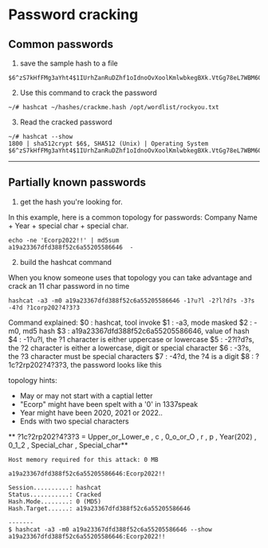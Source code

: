 # Password cracking

## Common passwords

1. save the sample hash to a file

```
$6^zS7kHfFMg3aYht4$1IUrhZanRuDZhf1oIdnoOvXoolKmlwbkegBXk.VtGg78eL7WBM60rNtGbZxKBtPu8Ufm9hM0R/BLdACoQ0T9n/
```

2. Use this command to crack the password

```
~/# hashcat ~/hashes/crackme.hash /opt/wordlist/rockyou.txt
```

3. Read the cracked password

```
~/# hashcat --show
1800 | sha512crypt $6$, SHA512 (Unix) | Operating System
$6^zS7kHfFMg3aYht4$1IUrhZanRuDZhf1oIdnoOvXoolKmlwbkegBXk.VtGg78eL7WBM60rNtGbZxKBtPu8Ufm9hM0R/BLdACoQ0T9n/:ilovehacking
```

---

## Partially known passwords

1. get the hash you're looking for.

In this example, here is a common topology for passwords: Company Name + Year + special char + special char.

```
echo -ne 'Ecorp2022!!' | md5sum
a19a23367dfd388f52c6a55205586646  -
```

2. build the hashcat command
 
When you know someone uses that topology you can take advantage and crack an 11 char password in no time

```
hashcat -a3 -m0 a19a23367dfd388f52c6a55205586646 -1?u?l -2?l?d?s -3?s -4?d ?1corp202?4?3?3
```

Command explained:
$0 : hashcat, tool invoke
$1 : -a3, mode masked
$2 : -m0, md5 hash
$3 : a19a23367dfd388f52c6a55205586646, value of hash
$4 : -1?u?l, the ?1 character is either uppercase or lowercase
$5 : -2?l?d?s, the ?2 character is either a lowercase, digit or special character 
$6 : -3?s, the ?3 character must be special characters
$7 : -4?d, the ?4 is a digit
$8 : ?1c?2rp202?4?3?3, the password looks like this

topology hints:
- May or may not start with a captial letter
- "Ecorp" might have been spelt with a '0' in 1337speak
- Year might have been 2020, 2021 or 2022..
- Ends with two special characters

** ?1c?2rp202?4?3?3 = Upper_or_Lower_e , c , 0_o_or_O , r , p , Year(202) , 0_1_2 , Special_char , Special_char**

```
Host memory required for this attack: 0 MB

a19a23367dfd388f52c6a55205586646:Ecorp2022!!

Session..........: hashcat
Status...........: Cracked
Hash.Mode........: 0 (MD5)
Hash.Target......: a19a23367dfd388f52c6a55205586646

-------
$ hashcat -a3 -m0 a19a23367dfd388f52c6a55205586646 --show                            
a19a23367dfd388f52c6a55205586646:Ecorp2022!!
```

